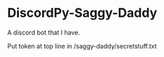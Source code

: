 # DiscordPy-Saggy-Daddy
A discord bot that I have.

Put token at top line in /saggy-daddy/secretstuff.txt